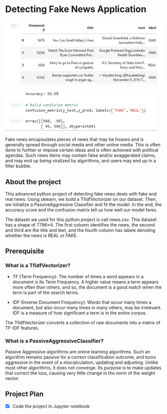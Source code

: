# Detecting Fake News Application

![img.png](img.png)

![img_1.png](img_1.png)

Fake news encapsulates pieces of news that may be hoaxes and is generally 
spread through social media and other online media. This is often done to 
further or impose certain ideas and is often achieved with political agendas.
Such news items may contain false and/or exaggerated claims, and may end up 
being viralized by algorithms, and users may end up in a filter bubble.

## About the project

This advanced python project of detecting fake news deals with fake and real 
news. Using sklearn, we build a TfidfVectorizer on our dataset. Then, we 
initialize a PassiveAggressive Classifier and fit the model. In the end, the 
accuracy score and the confusion matrix tell us how well our model fares.

The dataset we used for this python project is call news.csv. This 
dataset has a shape of 7796×4. The first column identifies the news, the 
second and third are the title and text, and the fourth column has labels 
denoting whether the news is REAL or FAKE.

## Prerequisite

### What is a TfidfVectorizer?

- TF (Term Frequency): The number of times a word appears in a document is 
  its Term Frequency. A higher value means a term appears more often than 
  others, and so, the document is a good match when the term is part of the 
  search terms.

- IDF (Inverse Document Frequency): Words that occur many times a document, 
  but also occur many times in many others, may be irrelevant. IDF is a 
  measure of how significant a term is in the entire corpus.

The TfidfVectorizer converts a collection of raw documents into a matrix of 
TF-IDF features.

### What is a PassiveAggressiveClassifier?

Passive Aggressive algorithms are online learning algorithms. Such an 
algorithm remains passive for a correct classification outcome, and turns 
aggressive in the event of a miscalculation, updating and adjusting. Unlike 
most other algorithms, it does not converge. Its purpose is to make updates 
that correct the loss, causing very little change in the norm of the weight 
vector.

## Project Plan

- [x] Code the project in Jupyter notebook
